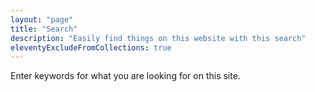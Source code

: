 ```yaml
---
layout: "page"
title: "Search"
description: "Easily find things on this website with this search"
eleventyExcludeFromCollections: true
---
```


Enter keywords for what you are looking for on this site.
